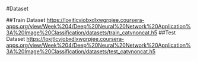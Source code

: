 #Dataset

##Train Dataset
https://loxjtlcvjobxdlxwgrpjee.coursera-apps.org/view/Week%204/Deep%20Neural%20Network%20Application%3A%20Image%20Classification/datasets/train_catvnoncat.h5
##Test Dataset
https://loxjtlcvjobxdlxwgrpjee.coursera-apps.org/view/Week%204/Deep%20Neural%20Network%20Application%3A%20Image%20Classification/datasets/test_catvnoncat.h5
